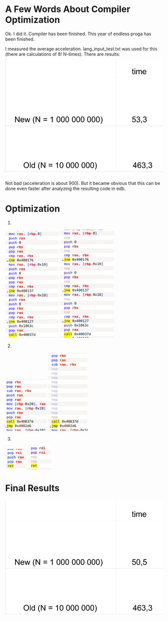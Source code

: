 # A Few Words About Compiler Optimization

Ok. I did it. Compiler has been finished. This year of endless proga has been finished. 

I measured the average acceleration. lang_input_test.txt was used for this (there are calculations of 8! N-times).
There are results:
![](https://github.com/shugaley/2_semestr/blob/master/compiler/img/General.png)

Not bad (acceleration is about 900).
But it became obvious that this can be done even faster after analyzing the resulting code in edb.

# Optimization

1)

![](https://github.com/shugaley/2_semestr/blob/master/compiler/img/1.png)
![](https://github.com/shugaley/2_semestr/blob/master/compiler/img/1_opt.png)


2)

![](https://github.com/shugaley/2_semestr/blob/master/compiler/img/2.png)
![](https://github.com/shugaley/2_semestr/blob/master/compiler/img/2_opt.png)

3)

![](https://github.com/shugaley/2_semestr/blob/master/compiler/img/3.png)
![](https://github.com/shugaley/2_semestr/blob/master/compiler/img/3_opt.png)

# Final Results

![](https://github.com/shugaley/2_semestr/blob/master/compiler/img/General_final.png)
